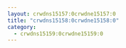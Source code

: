 ```yaml
---
layout: crwdns15157:0crwdne15157:0
title: "crwdns15158:0crwdne15158:0"
category:
  - crwdns15159:0crwdne15159:0
---
```

